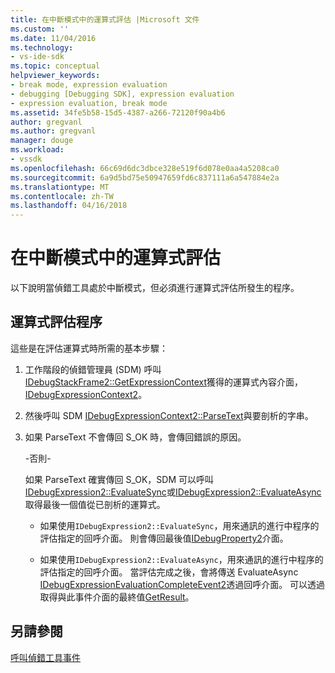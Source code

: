 ```yaml
---
title: 在中斷模式中的運算式評估 |Microsoft 文件
ms.custom: ''
ms.date: 11/04/2016
ms.technology:
- vs-ide-sdk
ms.topic: conceptual
helpviewer_keywords:
- break mode, expression evaluation
- debugging [Debugging SDK], expression evaluation
- expression evaluation, break mode
ms.assetid: 34fe5b58-15d5-4387-a266-72120f90a4b6
author: gregvanl
ms.author: gregvanl
manager: douge
ms.workload:
- vssdk
ms.openlocfilehash: 66c69d6dc3dbce328e519f6d078e0aa4a5208ca0
ms.sourcegitcommit: 6a9d5bd75e50947659fd6c837111a6a547884e2a
ms.translationtype: MT
ms.contentlocale: zh-TW
ms.lasthandoff: 04/16/2018
---
```

# <a name="expression-evaluation-in-break-mode"></a>在中斷模式中的運算式評估
以下說明當偵錯工具處於中斷模式，但必須進行運算式評估所發生的程序。  
  
## <a name="expression-evaluation-process"></a>運算式評估程序  
 這些是在評估運算式時所需的基本步驟：  
  
1.  工作階段的偵錯管理員 (SDM) 呼叫[IDebugStackFrame2::GetExpressionContext](../../extensibility/debugger/reference/idebugstackframe2-getexpressioncontext.md)獲得的運算式內容介面， [IDebugExpressionContext2](../../extensibility/debugger/reference/idebugexpressioncontext2.md)。  
  
2.  然後呼叫 SDM [IDebugExpressionContext2::ParseText](../../extensibility/debugger/reference/idebugexpressioncontext2-parsetext.md)與要剖析的字串。  
  
3.  如果 ParseText 不會傳回 S_OK 時，會傳回錯誤的原因。  
  
     -否則-  
  
     如果 ParseText 確實傳回 S_OK，SDM 可以呼叫[IDebugExpression2::EvaluateSync](../../extensibility/debugger/reference/idebugexpression2-evaluatesync.md)或[IDebugExpression2::EvaluateAsync](../../extensibility/debugger/reference/idebugexpression2-evaluateasync.md)取得最後一個值從已剖析的運算式。  
  
    -   如果使用`IDebugExpression2::EvaluateSync`，用來通訊的進行中程序的評估指定的回呼介面。 則會傳回最後值[IDebugProperty2](../../extensibility/debugger/reference/idebugproperty2.md)介面。  
  
    -   如果使用`IDebugExpression2::EvaluateAsync`，用來通訊的進行中程序的評估指定的回呼介面。 當評估完成之後，會將傳送 EvaluateAsync [IDebugExpressionEvaluationCompleteEvent2](../../extensibility/debugger/reference/idebugexpressionevaluationcompleteevent2.md)透過回呼介面。 可以透過取得與此事件介面的最終值[GetResult](../../extensibility/debugger/reference/idebugexpressionevaluationcompleteevent2-getresult.md)。  
  
## <a name="see-also"></a>另請參閱  
 [呼叫偵錯工具事件](../../extensibility/debugger/calling-debugger-events.md)